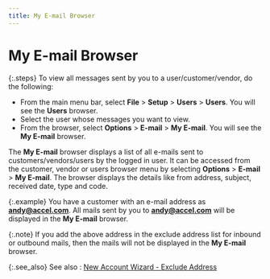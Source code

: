 ```yaml
---
title: My E-mail Browser
---
```


# My E-mail Browser


{:.steps}
To view all messages sent by you to a user/customer/vendor,  do the following:

- From the main  menu bar, select **File** > **Setup** > **Users** > **Users**. You will see  the **Users** browser.
- Select the  user whose messages you want to view.
- From the browser,  select **Options** > **E-mail** > **My E-mail**. You will  see the **My E-mail** browser.



The **My E-mail** browser displays  a list of all e-mails sent to customers/vendors/users by the logged in  user. It can be accessed from the customer, vendor or users browser menu  by selecting **Options** > **E-mail** > **My 
 E-mail**. The browser displays the details like from address, subject,  received date, type and code.


{:.example}
You have a customer with an e-mail address  as **andy@accel.com**. All mails sent  by you to **andy@accel.com** will  be displayed in the **My E-mail**  browser.


{:.note}
If you add the above address in the exclude  address list for inbound or outbound mails, then the mails will not be  displayed in the **My E-mail** browser.


{:.see_also}
See also
: [New  Account Wizard - Exclude Address]({{site.eml_baseurl}}/misc/new_account_wizard_e_mail_exclude_list_pop3.html)
